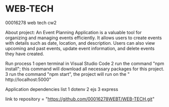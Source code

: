 # WEB-TECH
00016278 web tech cw2

About project: 
An Event Planning Application is a valuable tool for organizing and managing events efficiently. It allows users to create events with details such as date, location, and description. Users can also view upcoming and past events, update event information, and delete events they have created.

Run process 
1 open terminal in Visual Studio Code
2 run the command "npm install"; this command will download all necessary packages for this project.
3 run the command "npm start", the project will run on the " http://localhost:5000"

Application dependencies list
1 dotenv
2 ejs
3 express

link to repository = "https://github.com/00016278WEBT/WEB-TECH.git"